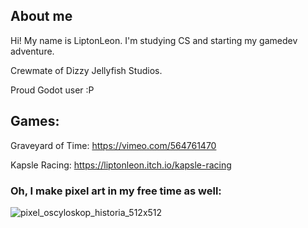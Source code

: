 ## About me ##
Hi! My name is LiptonLeon. I'm studying CS and starting my gamedev adventure.

Crewmate of Dizzy Jellyfish Studios.

Proud Godot user :P

## Games: ##
Graveyard of Time: https://vimeo.com/564761470

Kapsle Racing: https://liptonleon.itch.io/kapsle-racing

### Oh, I make pixel art in my free time as well: ###

![pixel_oscyloskop_historia_512x512](https://user-images.githubusercontent.com/93220207/165401639-f0410edf-a2f3-479a-9af4-bd94f74a2667.gif)

